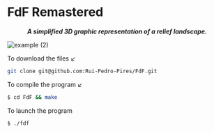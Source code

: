 # FdF Remastered

<p align="center">
	<b><i>A simplified 3D graphic representation of a relief landscape.</i></b><br>
</p>

![example (2)](https://github.com/Rui-Pedro-Pires/FdF/blob/main/presentation/gifs/GIFMaker_me.gif)

To download the files ↙️
```bash
git clone git@github.com:Rui-Pedro-Pires/FdF.git
```

To compile the program ↙️

```bash
$ cd FdF && make
```

To launch the program
```bash
$ ./fdf
```
